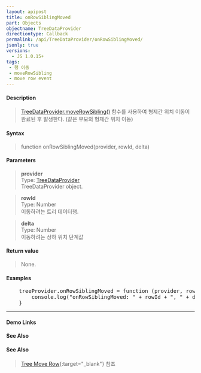 ```yaml
---
layout: apipost
title: onRowSiblingMoved
part: Objects
objectname: TreeDataProvider
directiontype: Callback
permalink: /api/TreeDataProvider/onRowSiblingMoved/
jsonly: true
versions:
  - JS 1.0.15+
tags:
 - 행 이동
 - moveRowSibling
 - move row event
---
```



#### Description

> [TreeDataProvider.moveRowSibling()](/api/TreeDataProvider/moveRowSibling/) 함수를 사용하여 형제간 위치 이동이 완료된 후 발생한다. (같은 부모의 형제간 위치 이동)  

#### Syntax

> function onRowSiblingMoved(provider, rowId, delta)  

#### Parameters

> **provider**  
> Type: [TreeDataProvider](/api/TreeDataProvider/)  
> TreeDataProvider object.   

> **rowId**    
> Type: Number    
> 이동하려는 트리 데이터행.    

> **delta**    
> Type: Number    
> 이동하려는 상하 위치 단계값      

#### Return value

> None.   

#### Examples 

<pre class="prettyprint">
    treeProvider.onRowSiblingMoved = function (provider, rowId, delta) {
        console.log("onRowSiblingMoved: " + rowId + ", " + delta);
    }
</pre>

---

#### Demo Links
#### See Also

#### See Also

> [Tree Move Row](http://demo.realgrid.net/Demo/TreeMoveRow){:target="_blank"} 참조   